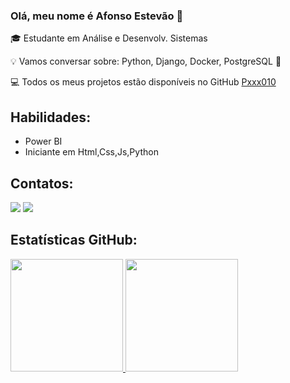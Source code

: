 ### Olá, meu nome é Afonso Estevão 👋


🎓 Estudante em Análise e Desenvolv. Sistemas

💡 Vamos conversar sobre: Python, Django, Docker, PostgreSQL 💬

💻 Todos os meus projetos estão disponíveis no GitHub [Pxxx010](https://github.com/Pxxx010)

## Habilidades:

- Power BI
- Iniciante em Html,Css,Js,Python




## Contatos:
<div>
<a href = "mailto:afonsoestevao04@gmail.com"><img loading="lazy" src="https://img.shields.io/badge/Gmail-D14836?style=for-the-badge&logo=gmail&logoColor=white" target="_blank"></a>
<a href="https://www.linkedin.com/in/lafonso-luna" target="_blank"><img loading="lazy" src="https://img.shields.io/badge/-LinkedIn-%230077B5?style=for-the-badge&logo=linkedin&logoColor=white" target="_blank"></a>   
</div>

## Estatísticas GitHub:
<div>
<a href="https://github.com/pxxx010">
<img loading="lazy" height="180em" src="https://github-readme-stats.vercel.app/api/top-langs/?username=pxxx010&layout=compact&langs_count=7&theme=dracula"/>
<img loading="lazy" height="180em" src="https://github-readme-stats.vercel.app/api?username=pxxx010&show_icons=true&theme=dracula&include_all_commits=true&count_private=true"/>
</div>  
